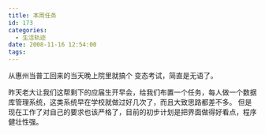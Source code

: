 ```yaml
---
title: 本周任务
id: 173
categories:
  - 生活轨迹
date: 2008-11-16 12:54:00
tags:
---
```


    

从惠州当普工回来的当天晚上院里就搞个&nbsp;变态考试，简直是无语了。

昨天老大让我们这帮剩下的应届生开早会，给我们布置一个任务，每人做一个数据库管理系统，这类系统早在学校就做过好几次了，而且大致思路都差不多。
但是现在工作了对自己的要求也该严格了，目前的初步计划是把界面做得好看点，程序健壮性强。

&nbsp;

</div>